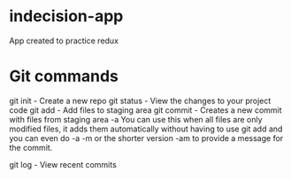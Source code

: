 # indecision-app
App created to practice redux

# Git commands

git init - Create a new repo
git status - View the changes to your project code
git add - Add files to staging area
git commit - Creates a new commit with files from staging area
    -a You can use this when all files are only modified files, it adds them automatically without
    having to use git add and you can even do -a -m or the shorter version -am to provide a message 
    for the commit.

git log - View recent commits

